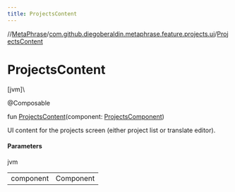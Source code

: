```yaml
---
title: ProjectsContent
---
```

//[MetaPhrase](../../index.html)/[com.github.diegoberaldin.metaphrase.feature.projects.ui](index.html)/[ProjectsContent](-projects-content.html)



# ProjectsContent



[jvm]\




@Composable



fun [ProjectsContent](-projects-content.html)(component: [ProjectsComponent](../com.github.diegoberaldin.metaphrase.feature.projects.presentation/-projects-component/index.html))



UI content for the projects screen (either project list or translate editor).



#### Parameters


jvm

| | |
|---|---|
| component | Component |





